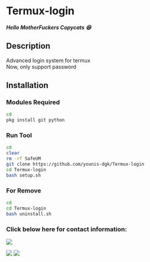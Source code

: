 # Termux-login

___Hello MotherFuckers Copycats 😆___</br>

## Description

Advanced login system for termux  
Now, only support password

## Installation


 ### Modules Required 
````bash
cd
pkg install git python
````

 ### Run Tool
````bash
cd
clear
rm -rf SafeUM
git clone https://github.com/younis-dgk/Termux-login
cd Termux-login
bash setup.sh
````

 ### For Remove 
````bash
cd
cd Termux-login
bash uninstall.sh
````

<h3 align="left">Click below here for contact information:</h3>

[![](https://img.shields.io/badge/Github-black?logo=Github&logoColor=black&labelColor=white)](https://github.com/younis-dgk)


[![](https://img.shields.io/badge/Facebook-blue?logo=Facebook&logoColor=blue&labelColor=white)](https://www.facebook.com/YounisDgk)
[![](https://img.shields.io/badge/Whatsapp-CHAT-red?logo=Whatsapp&logoColor=Brightgreen&labelColor=white)](https://wa.me/923194999455?text=Hello+MR+YounisðŸ”¥+)
